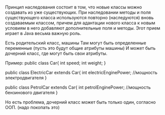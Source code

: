 Принцип наследования состоит в том, что новые классы можно создавать
из уже существующих. При наследовании методы и поля существующеrо класса используются повторно (наследуются) вновь создаваемым классом, причем для адантации новоrо класса к новым условиям в неrо добавляют дополнительные поля и методы. Эrот прием иrрает в Java весьма важную роль. 

Есть родительский класс, машины
Там могут быть определенные переменные (пусть это будут общие атрибуты машины)
И может быть дочерний класс, где могут быть свои атрибуты.

Пример:
public class Car{
    int speed;
    int weight;
}

public class ElectricCar extends Car{
    int electricEnginePower; //мощность электродвигателя
}

public class PetrolCar extends Car{
    int petrolEnginePower; //мощность бензинового двигателя
}

Но есть проблема, дочерний класс может быть только один, согласно ООП. (надо покопать это)

